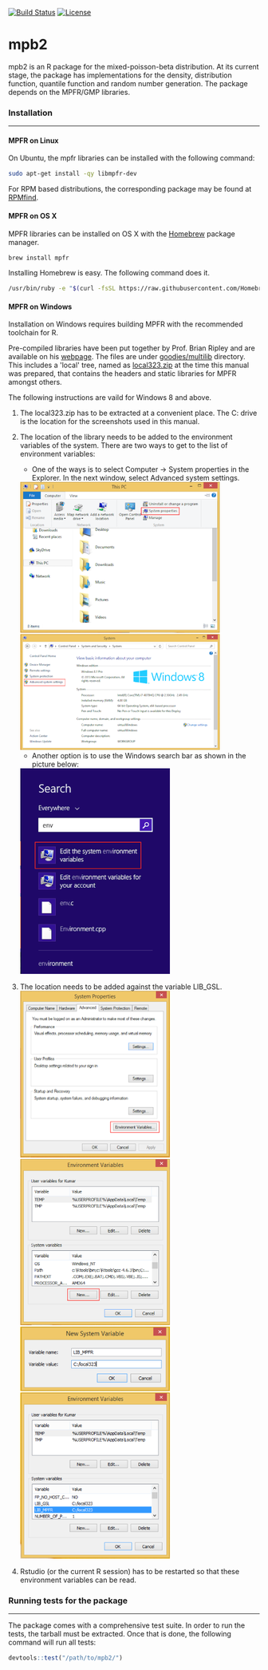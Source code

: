 [![Build Status](https://travis-ci.com/hkumar6/mpb2.svg?token=oRmho23ZpPzFsxXkFqih&branch=master)](https://travis-ci.com/hkumar6/mpb2)
[![License](http://img.shields.io/badge/license-GPL%20%28%3E=%202%29-brightgreen.svg?style=flat)](http://www.gnu.org/licenses/gpl-2.0.html)


mpb2
================

mpb2 is an R package for the mixed-poisson-beta distribution. At its current stage, the package has implementations for the density, distribution function, quantile function and random number generation. The package depends on the MPFR/GMP libraries.



### Installation
--------------

#### MPFR on Linux
On Ubuntu, the mpfr libraries can be installed with the following command:

```bash
sudo apt-get install -qy libmpfr-dev
```

For RPM based distributions, the corresponding package may be found at [RPMfind](https://fr2.rpmfind.net/linux/rpm2html/search.php?query=mpfr-devel).

#### MPFR on OS X
MPFR libraries can be installed on OS X with the [Homebrew](https://brew.sh/) package manager.

```bash
brew install mpfr
```

Installing Homebrew is easy. The following command does it.

```bash
/usr/bin/ruby -e "$(curl -fsSL https://raw.githubusercontent.com/Homebrew/install/master/install)"
```

#### MPFR on Windows
Installation on Windows requires building MPFR with the recommended toolchain for R.

Pre-compiled libraries have been put together by Prof. Brian Ripley and are available on his [webpage](http://www.stats.ox.ac.uk/pub/Rtools/). The files are under [goodies/multilib](http://www.stats.ox.ac.uk/pub/Rtools/goodies/multilib/) directory. This includes a 'local' tree, named as [local323.zip](http://www.stats.ox.ac.uk/pub/Rtools/goodies/multilib/local323.zip) at the time this manual was prepared, that contains the headers and static libraries for MPFR amongst others.

The following instructions are vaild for Windows 8 and above.

1. The local323.zip has to be extracted at a convenient place. The C: drive is the location for the screenshots used in this manual.
2. The location of the library needs to be added to the environment variables of the system. There are two ways to get to the list of environment variables:

    * One of the ways is to select Computer -> System properties in the Explorer. In the next window, select Advanced system settings.
    <img src="images/windows-1.png" width=400/>
    <img src="images/windows-2.png" width=400/>
    
    * Another option is to use the Windows search bar as shown in the picture below:  
    <img src="images/windows-3.png" width=300/>
3. The location needs to be added against the variable LIB_GSL.  
    <img src="images/windows-4.png" width=300/>
    <img src="images/windows-5.png" width=300/>
    <img src="images/windows-6.png" width=300/>
    <img src="images/windows-7.png" width=300/>
4. Rstudio (or the current R session) has to be restarted so that these environment variables can be read.


### Running tests for the package
---------------

The package comes with a comprehensive test suite. In order to run the tests, the tarball must be extracted. Once that is done, the following command will run all tests:

```r
devtools::test("/path/to/mpb2/")
```
